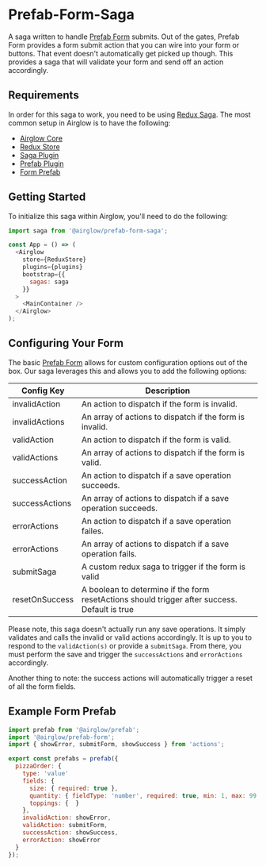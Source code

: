 # Prefab-Form-Saga

A saga written to handle [Prefab Form](../packages/prefab-form) submits. Out of the gates, Prefab Form provides a form submit action that you can wire into your form or buttons. That event doesn't automatically get picked up though. This provides a saga that will validate your form and send off an action accordingly.

## Requirements

In order for this saga to work, you need to be using [Redux Saga](https://redux-saga.js.org). The most common setup in Airglow is to have the following:

 * [Airglow Core](../packages/airglow)
 * [Redux Store](../packages/airglow-store-redux)
 * [Saga Plugin](../packages/plugin-saga)
 * [Prefab Plugin](../packages/plugin-prefab)
 * [Form Prefab](../packages/prefab-form)

## Getting Started

To initialize this saga within Airglow, you'll need to do the following:

```js
import saga from '@airglow/prefab-form-saga';

const App = () => (
  <Airglow
    store={ReduxStore}
    plugins={plugins}
    bootstrap={{
      sagas: saga
    }}
  >
    <MainContainer />
  </Airglow>
);
```

## Configuring Your Form

The basic [Prefab Form](../packages/prefab-form) allows for custom configuration options out of the box. Our saga leverages this and allows you to add the following options:

| Config Key | Description |
| ----------- | ----------- |
| invalidAction | An action to dispatch if the form is invalid. |
| invalidActions | An array of actions to dispatch if the form is invalid. |
| validAction | An action to dispatch if the form is valid. |
| validActions | An array of actions to dispatch if the form is valid. |
| successAction | An action to dispatch if a save operation succeeds. |
| successActions | An array of actions to dispatch if a save operation succeeds. |
| errorActions | An action to dispatch if a save operation failes. |
| errorActions | An array of actions to dispatch if a save operation fails. |
| submitSaga | A custom redux saga to trigger if the form is valid |
| resetOnSuccess | A boolean to determine if the form resetActions should trigger after success. Default is true |

Please note, this saga doesn't actually run any save operations. It simply validates and calls the invalid or valid actions accordingly. It is up to you to respond to the `validAction(s)` or provide a `submitSaga`. From there, you must perform the save and trigger the `successActions` and `errorActions` accordingly.

Another thing to note: the success actions will automatically trigger a reset of all the form fields.

## Example Form Prefab

```js
import prefab from '@airglow/prefab';
import '@airglow/prefab-form';
import { showError, submitForm, showSuccess } from 'actions';

export const prefabs = prefab({
  pizzaOrder: {
    type: 'value'
    fields: {
      size: { required: true },
      quantity: { fieldType: 'number', required: true, min: 1, max: 99 },
      toppings: {  }
    },
    invalidAction: showError,
    validAction: submitForm,
    successAction: showSuccess,
    errorAction: showError
  }
});
```
